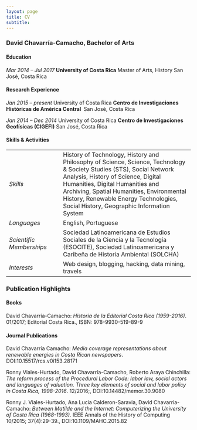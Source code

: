 ```yaml
---
layout: page
title: CV
subtitle: 
---
```


### David Chavarría-Camacho, Bachelor of Arts

<h4>Education</h4>
<em>Mar 2014 – Jul 2017</em>
<strong>University of Costa Rica</strong>
Master of Arts, History
San José, Costa Rica

<h4>Research Experience</h4>

<em>Jan 2015 – present</em>
University of Costa Rica
<strong>Centro de Investigaciones Históricas de América Central </strong>
San José, Costa Rica

<em>Jan 2014 – Dec 2014</em>
University of Costa Rica
<strong>Centro de Investigaciones Geofísicas (CIGEFI)</strong>
San José, Costa Rica

<h4>Skills & Activities</h4>
<table>
<tbody>
<tr>
<td width="151"><em>Skills</em></td>
<td width="490">History of Technology, History and Philosophy of Science, Science, Technology &amp; Society Studies (STS), Social Network Analysis, History of Science, Digital Humanities, Digital Humanities and Archiving, Spatial Humanities, Environmental History, Renewable Energy Technologies, Social History, Geographic Information System</td>
</tr>
<tr>
<td width="151"><em>Languages</em></td>
<td width="490">English, Portuguese</td>
</tr>
<tr>
<td width="151"><em>Scientific Memberships</em></td>
<td width="490">Sociedad Latinoamericana de Estudios Sociales de la Ciencia y la Tecnología (ESOCITE), Sociedad Latinoamericana y Caribeña de Historia Ambiental (SOLCHA)</td>
</tr>
<tr>
<td width="151"><em>Interests</em></td>
<td width="490">Web design, blogging, hacking, data mining, travels</td>
</tr>
</tbody>
</table>

### Publication Highlights

<h4>Books</h4>

David Chavarría-Camacho: <em>Historia de la Editorial Costa Rica (1959-2016)</em>. 01/2017; Editorial Costa Rica., ISBN: 978-9930-519-89-9

<h4>Journal Publications</h4>

David Chavarría Camacho: <em>Media coverage representations about renewable energies in Costa Rican newspapers</em>. DOI:10.15517/rcs.v0i153.28171

Ronny Viales-Hurtado, David Chavarría-Camacho, Roberto Araya Chinchilla: <em>The reform process of the Procedural Labor Code: labor law, social actors and languages of valuation. Three key elements of social and labor policy in Costa Rica, 1998-2016</em>. 12/2016;, DOI:10.14482/memor.30.9080

Ronny J. Viales-Hurtado, Ana Lucia Calderon-Saravia, David Chavarria-Camacho: <em>Between Matilde and the Internet: Computerizing the University of Costa Rica (1968-1993)</em>. IEEE Annals of the History of Computing 10/2015; 37(4):29-39., DOI:10.1109/MAHC.2015.82
